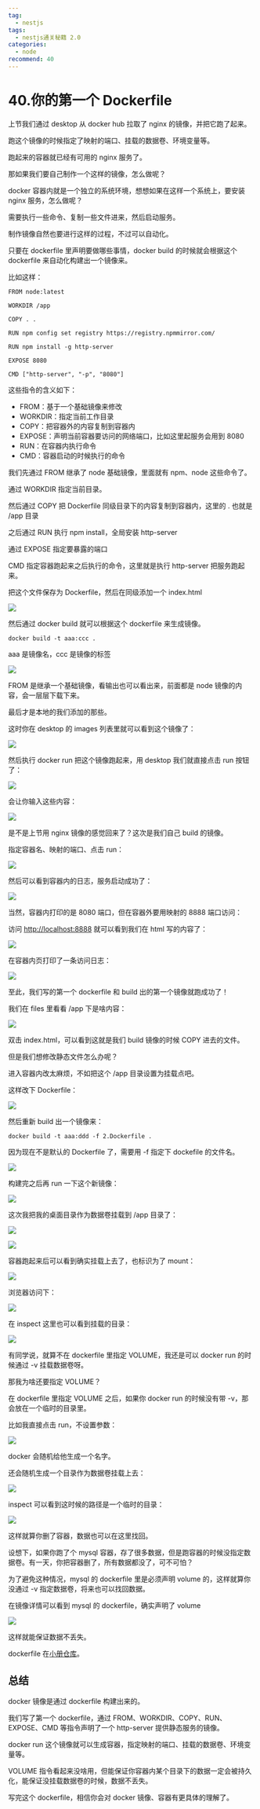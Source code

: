 ```yaml
---
tag:
  - nestjs
tags:
  - nestjs通关秘籍 2.0
categories:
  - node
recommend: 40
---
```


# 40.你的第一个 Dockerfile

上节我们通过 desktop 从 docker hub 拉取了 nginx 的镜像，并把它跑了起来。

跑这个镜像的时候指定了映射的端口、挂载的数据卷、环境变量等。

跑起来的容器就已经有可用的 nginx 服务了。

那如果我们要自己制作一个这样的镜像，怎么做呢？

docker 容器内就是一个独立的系统环境，想想如果在这样一个系统上，要安装 nginx 服务，怎么做呢？

需要执行一些命令、复制一些文件进来，然后启动服务。

制作镜像自然也要进行这样的过程，不过可以自动化。

只要在 dockerfile 里声明要做哪些事情，docker build 的时候就会根据这个 dockerfile 来自动化构建出一个镜像来。

比如这样：

```docker
FROM node:latest

WORKDIR /app

COPY . .

RUN npm config set registry https://registry.npmmirror.com/

RUN npm install -g http-server

EXPOSE 8080

CMD ["http-server", "-p", "8080"]
```

这些指令的含义如下：

- FROM：基于一个基础镜像来修改
- WORKDIR：指定当前工作目录
- COPY：把容器外的内容复制到容器内
- EXPOSE：声明当前容器要访问的网络端口，比如这里起服务会用到 8080
- RUN：在容器内执行命令
- CMD：容器启动的时候执行的命令

我们先通过 FROM 继承了 node 基础镜像，里面就有 npm、node 这些命令了。

通过 WORKDIR 指定当前目录。

然后通过 COPY 把 Dockerfile 同级目录下的内容复制到容器内，这里的 . 也就是 /app 目录

之后通过 RUN 执行 npm install，全局安装 http-server

通过 EXPOSE 指定要暴露的端口

CMD 指定容器跑起来之后执行的命令，这里就是执行 http-server 把服务跑起来。

把这个文件保存为 Dockerfile，然后在同级添加一个 index.html

![](/nestjsCheats/image-1114.jpg)

然后通过 docker build 就可以根据这个 dockerfile 来生成镜像。

    docker build -t aaa:ccc .

aaa 是镜像名，ccc 是镜像的标签

![](/nestjsCheats/image-1115.jpg)

FROM 是继承一个基础镜像，看输出也可以看出来，前面都是 node 镜像的内容，会一层层下载下来。

最后才是本地的我们添加的那些。

这时你在 desktop 的 images 列表里就可以看到这个镜像了：

![](/nestjsCheats/image-1116.jpg)

然后执行 docker run 把这个镜像跑起来，用 desktop 我们就直接点击 run 按钮了：

![](/nestjsCheats/image-1117.jpg)

会让你输入这些内容：

![](/nestjsCheats/image-1118.jpg)

是不是上节用 nginx 镜像的感觉回来了？这次是我们自己 build 的镜像。

指定容器名、映射的端口、点击 run：

![](/nestjsCheats/image-1119.jpg)

然后可以看到容器内的日志，服务启动成功了：

![](/nestjsCheats/image-1120.jpg)

当然，容器内打印的是 8080 端口，但在容器外要用映射的 8888 端口访问：

访问 <http://localhost:8888> 就可以看到我们在 html 写的内容了：

![](/nestjsCheats/image-1121.jpg)

在容器内页打印了一条访问日志：

![](/nestjsCheats/image-1122.jpg)

至此，我们写的第一个 dockerfile 和 build 出的第一个镜像就跑成功了！

我们在 files 里看看 /app 下是啥内容：

![](/nestjsCheats/image-1123.jpg)

双击 index.html，可以看到这就是我们 build 镜像的时候 COPY 进去的文件。

但是我们想修改静态文件怎么办呢？

进入容器内改太麻烦，不如把这个 /app 目录设置为挂载点吧。

这样改下 Dockerfile：

![](/nestjsCheats/image-1124.jpg)

然后重新 build 出一个镜像来：

    docker build -t aaa:ddd -f 2.Dockerfile .

因为现在不是默认的 Dockerfile 了，需要用 -f 指定下 dockefile 的文件名。

![](/nestjsCheats/image-1125.jpg)

构建完之后再 run 一下这个新镜像：

![](/nestjsCheats/image-1126.jpg)

这次我把我的桌面目录作为数据卷挂载到 /app 目录了：

![](/nestjsCheats/image-1127.jpg)

![](/nestjsCheats/image-1128.jpg)

容器跑起来后可以看到确实挂载上去了，也标识为了 mount：

![](/nestjsCheats/image-1129.jpg)

浏览器访问下：

![](/nestjsCheats/image-1130.jpg)

在 inspect 这里也可以看到挂载的目录：

![](/nestjsCheats/image-1131.jpg)

有同学说，就算不在 dockerfile 里指定 VOLUME，我还是可以 docker run 的时候通过 -v 挂载数据卷呀。

那我为啥还要指定 VOLUME？

在 dockerfile 里指定 VOLUME 之后，如果你 docker run 的时候没有带 -v，那会放在一个临时的目录里。

比如我直接点击 run，不设置参数：

![](/nestjsCheats/image-1132.jpg)

docker 会随机给他生成一个名字。

还会随机生成一个目录作为数据卷挂载上去：

![](/nestjsCheats/image-1133.jpg)

inspect 可以看到这时候的路径是一个临时的目录：

![](/nestjsCheats/image-1134.jpg)

这样就算你删了容器，数据也可以在这里找回。

设想下，如果你跑了个 mysql 容器，存了很多数据，但是跑容器的时候没指定数据卷。有一天，你把容器删了，所有数据都没了，可不可怕？

为了避免这种情况，mysql 的 dockerfile 里是必须声明 volume 的，这样就算你没通过 -v 指定数据卷，将来也可以找回数据。

在镜像详情可以看到 mysql 的 dockerfile，确实声明了 volume

![](/nestjsCheats/image-1135.jpg)

这样就能保证数据不丢失。

dockerfile 在[小册仓库](https://github.com/QuarkGluonPlasma/nestjs-course-code/tree/main/docker-test)。

## 总结

docker 镜像是通过 dockerfile 构建出来的。

我们写了第一个 dockerfile，通过 FROM、WORKDIR、COPY、RUN、EXPOSE、CMD 等指令声明了一个 http-server 提供静态服务的镜像。

docker run 这个镜像就可以生成容器，指定映射的端口、挂载的数据卷、环境变量等。

VOLUME 指令看起来没啥用，但能保证你容器内某个目录下的数据一定会被持久化，能保证没挂载数据卷的时候，数据不丢失。

写完这个 dockerfile，相信你会对 docker 镜像、容器有更具体的理解了。
